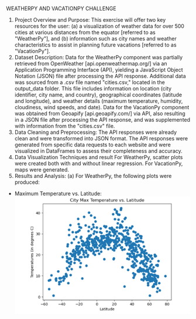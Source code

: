 WEATHERPY AND VACATIONPY CHALLENGE
1. Project Overview and Purpose:
This exercise will offer two key resources for the user: (a) a visualization of weather data for over 500 cities at various distances from the equator [referred to as "WeatherPy"], and (b) information such as city names and weather characteristics to assist in planning future vacations [referred to as "VacationPy"].
2. Dataset Description: 
Data for the WeatherPy component was partially retrieved from OpenWeather [api.openweathermap.org/] via an Application Programming Interface (API), yielding a JavaScript Object Notation (JSON) file after processing the API response. Additional data was sourced from a .csv file named "cities.csv," located in the output_data folder. This file includes information on location (city identifier, city name, and country), geographical coordinates (latitude and longitude), and weather details (maximum temperature, humidity, cloudiness, wind speeds, and date). Data for the VacationPy component was obtained from Geoapify [api.geoapify.com/] via API, also resulting in a JSON file after processing the API response, and was supplemented with information from the "cities.csv" file.
3. Data Cleaning and Preprocessing:
The API responses were already clean and were transformed into JSON format. The API responses were generated from specific data requests to each website and were visualized in DataFrames to assess their completeness and accuracy.
4. Data Visualization Techniques and result
For WeatherPy, scatter plots were created both with and without linear regression. For VacationPy, maps were generated.
5. Results and Analysis: 
(a) For WeatherPy, the following plots were produced: 
-	Maximum Temperature vs. Latitude:
![image](<output_data/Max Temperature vs. Latitude.png>)